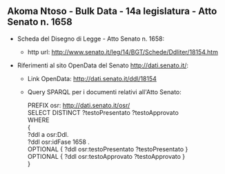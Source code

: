 ## Akoma Ntoso - Bulk Data - 14a legislatura - Atto Senato n. 1658 ##

* Scheda del Disegno di Legge - Atto Senato n. 1658:
	* http url: http://www.senato.it/leg/14/BGT/Schede/Ddliter/18154.htm

* Riferimenti al sito OpenData del Senato http://dati.senato.it/:
	* Link OpenData: http://dati.senato.it/ddl/18154
	* Query SPARQL per i documenti relativi all'Atto Senato:

        PREFIX osr: <http://dati.senato.it/osr/>  
		SELECT DISTINCT ?testoPresentato ?testoApprovato  
		WHERE  
		{  
		    ?ddl a osr:Ddl.  
		    ?ddl osr:idFase 1658 .  
		    OPTIONAL { ?ddl osr:testoPresentato ?testoPresentato }  
		    OPTIONAL { ?ddl osr:testoApprovato ?testoApprovato }  
		}
		